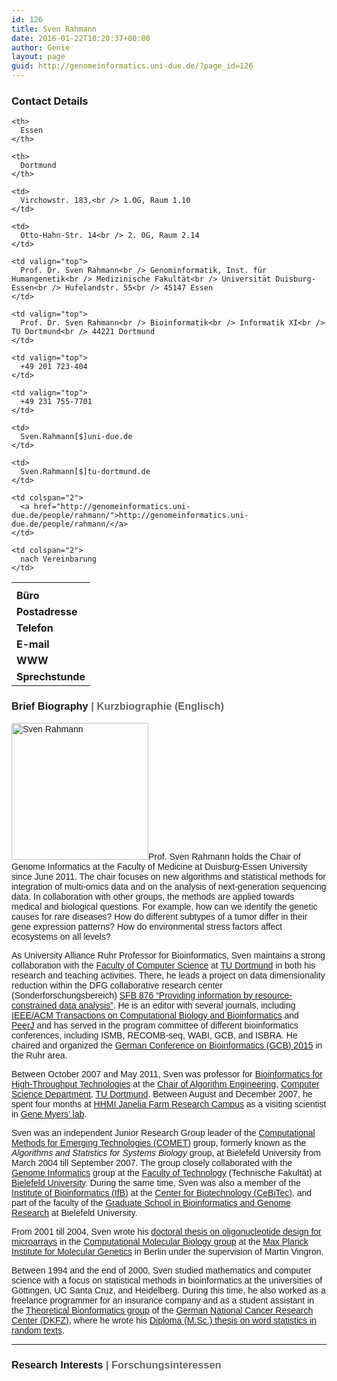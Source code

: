 ```yaml
---
id: 126
title: Sven Rahmann
date: 2016-01-22T10:20:37+00:00
author: Genie
layout: page
guid: http://genomeinformatics.uni-due.de/?page_id=126
---
```

### Contact Details

<table cellspacing="0" cellpadding="0">
  <tr>
    <th>
    </th>
    
    <th>
      Essen
    </th>
    
    <th>
      Dortmund
    </th>
  </tr>
  
  <tr>
    <td>
      <b>Büro</b>
    </td>
    
    <td>
      Virchowstr. 183,<br /> 1.OG, Raum 1.10
    </td>
    
    <td>
      Otto-Hahn-Str. 14<br /> 2. OG, Raum 2.14
    </td>
  </tr>
  
  <tr>
    <td valign="top">
      <b>Postadresse</b>
    </td>
    
    <td valign="top">
      Prof. Dr. Sven Rahmann<br /> Genominformatik, Inst. für Humangenetik<br /> Medizinische Fakultät<br /> Universität Duisburg-Essen<br /> Hufelandstr. 55<br /> 45147 Essen
    </td>
    
    <td valign="top">
      Prof. Dr. Sven Rahmann<br /> Bioinformatik<br /> Informatik XI<br /> TU Dortmund<br /> 44221 Dortmund
    </td>
  </tr>
  
  <tr>
    <td valign="top">
      <b>Telefon</b>
    </td>
    
    <td valign="top">
      +49 201 723-404
    </td>
    
    <td valign="top">
      +49 231 755-7701
    </td>
  </tr>
  
  <tr>
    <td>
      <b>E-mail</b>
    </td>
    
    <td>
      Sven.Rahmann[$]uni-due.de
    </td>
    
    <td>
      Sven.Rahmann[$]tu-dortmund.de
    </td>
  </tr>
  
  <tr>
    <td>
      <b>WWW</b>
    </td>
    
    <td colspan="2">
      <a href="http://genomeinformatics.uni-due.de/people/rahmann/">http://genomeinformatics.uni-due.de/people/rahmann/</a>
    </td>
  </tr>
  
  <tr>
    <td valign="top">
      <b>Sprechstunde</b>
    </td>
    
    <td colspan="2">
      nach Vereinbarung
    </td>
  </tr>
</table>

<h3 style="font-family: arial,sans-serif;">
  Brief Biography <span style="color: #666666;">| Kurzbiographie (Englisch)</span>
</h3>

<p style="font-family: arial,sans-serif;">
  <a href="http://genomeinformatics.uni-due.de/wp-content/uploads/2016/01/rahmann-photo-2011.jpg" rel="attachment wp-att-672"><img class="alignleft wp-image-672" src="http://genomeinformatics.uni-due.de/wp-content/uploads/2016/01/rahmann-photo-2011-150x150.jpg" alt="Sven Rahmann" width="219" height="219" /></a>Prof. Sven Rahmann holds the Chair of Genome Informatics at the Faculty of Medicine at Duisburg-Essen University since June 2011. The chair focuses on new algorithms and statistical methods for integration of multi-omics data and on the analysis of next-generation sequencing data. In collaboration with other groups, the methods are applied towards medical and biological questions. For example, how can we identify the genetic causes for rare diseases? How do different subtypes of a tumor differ in their gene expression patterns? How do environmental stress factors affect ecosystems on all levels?
</p>

<p style="font-family: arial,sans-serif;">
  As University Alliance Ruhr Professor for Bioinformatics, Sven maintains a strong collaboration with the <a href="http://www.cs.tu-dortmund.de">Faculty of Computer Science</a> at <a href="http://www.tu-dortmund.de/">TU Dortmund</a> in both his research and teaching activities. There, he leads a project on data dimensionality reduction within the DFG collaborative research center (Sonderforschungsbereich) <a href="http://sfb876.tu-dortmund.de/">SFB 876 &#8220;Providing information by resource-constrained data analysis&#8221;</a>. He is an editor with several journals, including <a href="http://www.computer.org/portal/web/tcbb" target="_blank">IEEE/ACM Transactions on Computational Biology and Bioinformatics</a> and <a href="http://peerj.com">PeerJ</a> and has served in the program committee of different bioinformatics conferences, including ISMB, RECOMB-seq, WABI, GCB, and ISBRA. He chaired and organized the <a href="http://gcb2015.cs.tu-dortmund.de/">German Conference on Bioinformatics (GCB) 2015</a> in the Ruhr area.
</p>

<p style="font-family: arial,sans-serif;">
  Between October 2007 and May 2011, Sven was professor for <a href="http://www.rahmannlab.de/" rel="nofollow">Bioinformatics for High-Throughput Technologies</a> at the <a href="http://ls11-www.cs.tu-dortmund.de/" rel="nofollow">Chair of Algorithm Engineering</a>, <a href="http://www.cs.tu-dortmund.de/" rel="nofollow">Computer Science Department</a>, <a href="http://www.tu-dortmund.de/" rel="nofollow">TU Dortmund</a>. Between August and December 2007, he spent four months at <a href="http://www.hhmi.org/janelia" rel="nofollow">HHMI Janelia Farm Research Campus</a> as a visiting scientist in <a href="http://research.janelia.org/myers" rel="nofollow">Gene Myers&#8217; lab</a>.
</p>

<p style="font-family: arial,sans-serif;">
  Sven was an independent Junior Research Group leader of the <a href="http://gi.cebitec.uni-bielefeld.de/comet" rel="nofollow">Computational Methods for Emerging Technologies (COMET)</a> group, formerly known as the <i>Algorithms and Statistics for Systems Biology</i> group, at Bielefeld University from March 2004 till September 2007. The group closely collaborated with the <a href="http://gi.cebitec.uni-bielefeld.de/" rel="nofollow">Genome Informatics</a> group at the <a href="http://www.techfak.uni-bielefeld.de/techfakengl.html" rel="nofollow">Faculty of Technology</a> (Technische Fakultät) at <a href="http://www.uni-bielefeld.de/" rel="nofollow">Bielefeld University</a>. During the same time, Sven was also a member of the <a href="http://www.cebitec.uni-bielefeld.de/IfB/" rel="nofollow">Institute of Bioinformatics (IfB)</a> at the <a href="http://www.cebitec.uni-bielefeld.de/" rel="nofollow">Center for Biotechnology (CeBiTec)</a>, and part of the faculty of the <a href="http://www.cebitec.uni-bielefeld.de/groups/gs/" rel="nofollow"> Graduate School in Bioinformatics and Genome Research</a> at Bielefeld University.
</p>

<p style="font-family: arial,sans-serif;">
  From 2001 till 2004, Sven wrote his <a href="http://ls11-www.cs.uni-dortmund.de/people/rahmann/files/dissertation-sven-rahmann.pdf" rel="nofollow">doctoral thesis on oligonucleotide design for microarrays</a> in the <a href="http://cmb.molgen.mpg.de/" rel="nofollow">Computational Molecular Biology group</a> at the <a href="http://www.molgen.mpg.de/" rel="nofollow">Max Planck Institute for Molecular Genetics</a> in Berlin under the supervision of Martin Vingron.
</p>

<p style="font-family: arial,sans-serif;">
  Between 1994 and the end of 2000, Sven studied mathematics and computer science with a focus on statistical methods in bioinformatics at the universities of Göttingen, UC Santa Cruz, and Heidelberg. During this time, he also worked as a freelance programmer for an insurance company and as a student assistant in the <a href="http://www.dkfz.de/tbi/index.jsp" rel="nofollow">Theoretical Bionformatics group</a> of the <a href="http://www.dkfz.de/" rel="nofollow">German National Cancer Research Center (DKFZ)</a>, where he wrote his <a href="http://ls11-www.cs.uni-dortmund.de/people/rahmann/files/diplom-sven-rahmann.pdf" rel="nofollow">Diploma (M.Sc.) thesis on word statistics in random texts</a>.
</p>

<hr size="2" width="100%" />

<h3 style="font-family: arial,sans-serif;">
  Research Interests <span style="color: #666666;">| Forschungsinteressen</span>
</h3>

<div style="display: block; text-align: left; margin-right: auto;">
  <a href="https://picasaweb.google.com/113946320879141980611/20111124#5678650057661410434"><img src="https://lh3.googleusercontent.com/-cYjHdks8F_w/Ts6eJAKo7II/AAAAAAAABtA/9RP4WWh7QiQ/s400/sven-topic-cloud.png" alt="" border="0" /></a>
</div>